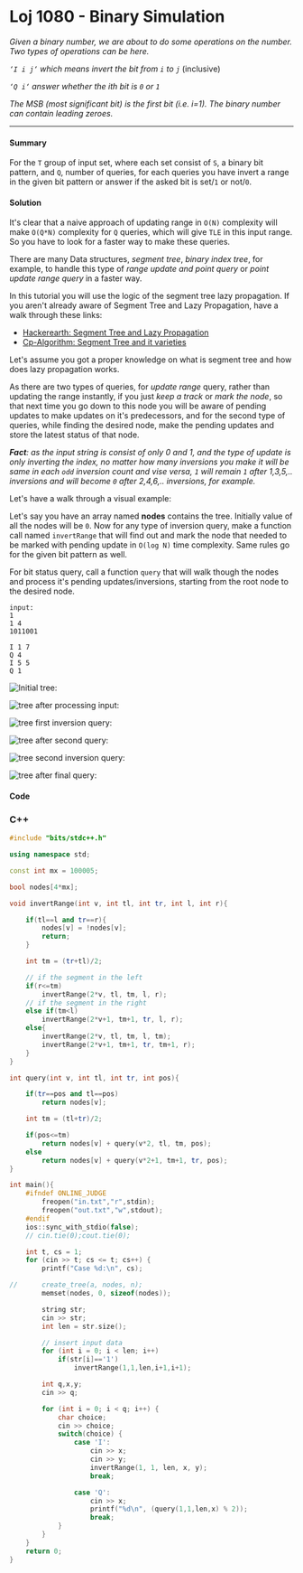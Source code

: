 # Loj 1080 - Binary Simulation

_Given a binary number, we are about to do some operations on the number. Two types of operations can be here._

_`‘I i j‘` which means invert the bit from `i` to `j`_ (inclusive)

_`‘Q i‘` answer whether the ith bit is `0` or `1`_

_The MSB (most significant bit) is the first bit (i.e. i=1). The binary number can contain leading zeroes._

---

#### Summary

For the `T` group of input set, where each set consist of `S`, a binary bit pattern, and `Q`, number of queries, for each queries you have invert a range in the given bit pattern or answer if the asked bit is set/`1` or not/`0`.

#### Solution

It's clear that a naive approach of updating range in `O(N)` complexity will make `O(Q*N)` complexity for `Q` queries, which will give `TLE` in this input range. So you have to look for a faster way to make these queries.

There are many Data structures, _segment tree_, _binary index tree_, for example, to handle this type of _range update and point query_ or _point update range query_ in a faster way.

In this tutorial you will use the logic of the segment tree lazy propagation. If you aren't already aware of Segment Tree and Lazy Propagation, have a walk through these links:

- [Hackerearth: Segment Tree and Lazy Propagation](https://www.hackerearth.com/practice/notes/segment-tree-and-lazy-propagation/)
- [Cp-Algorithm: Segment Tree and it varieties](https://cp-algorithms.com/data_structures/segment_tree.html)

Let's assume you got a proper knowledge on what is segment tree and how does lazy propagation works.

As there are two types of queries, for _update range_ query, rather than updating the range instantly, if you just _keep a track_ or _mark the node_, so that next time you go down to this node you will be aware of pending updates to make updates on it's predecessors, and for the second type of queries, while finding the desired node, make the pending updates and store the latest status of that node.

_**Fact**: as the input string is consist of only 0 and 1, and the type of update is only inverting the index, no matter how many inversions you make it will be same in each `odd` inversion count and vise versa, `1` will remain `1` after 1,3,5,.. inversions and will become `0` after 2,4,6,.. inversions, for example._

Let's have a walk through a visual example:

Let's say you have an array named **nodes** contains the tree.
Initially value of all the nodes will be `0`.
Now for any type of inversion query, make a function call named `invertRange` that will find out and mark the node that needed to be marked with pending update in `O(log N)` time complexity. Same rules go for the given bit pattern as well.

For bit status query, call a function `query` that will walk though the nodes and process it's pending updates/inversions, starting from the root node to the desired node.

```
input:
1
1 4
1011001

I 1 7
Q 4
I 5 5
Q 1
```

![Initial tree:](1080/initial.png)

![tree after processing input:](1080/input.png)

![tree first inversion query:](1080/Q1.png)

![tree after second query:](1080/Q2.png)

![tree second inversion query:](1080/Q3.png)

![tree after final query:](1080/Q4.png)

#### Code

### C++

```cpp
#include "bits/stdc++.h"

using namespace std;

const int mx = 100005;

bool nodes[4*mx];

void invertRange(int v, int tl, int tr, int l, int r){

	if(tl==l and tr==r){
		nodes[v] = !nodes[v];
		return;
	}

	int tm = (tr+tl)/2;

	// if the segment in the left
	if(r<=tm)
		invertRange(2*v, tl, tm, l, r);
	// if the segment in the right
	else if(tm<l)
		invertRange(2*v+1, tm+1, tr, l, r);
	else{
		invertRange(2*v, tl, tm, l, tm);
		invertRange(2*v+1, tm+1, tr, tm+1, r);
	}
}

int query(int v, int tl, int tr, int pos){

	if(tr==pos and tl==pos)
		return nodes[v];

	int tm = (tl+tr)/2;

	if(pos<=tm)
		return nodes[v] + query(v*2, tl, tm, pos);
	else
		return nodes[v] + query(v*2+1, tm+1, tr, pos);
}

int main(){
	#ifndef ONLINE_JUDGE
	    freopen("in.txt","r",stdin);
	    freopen("out.txt","w",stdout);
	#endif
	ios::sync_with_stdio(false);
	// cin.tie(0);cout.tie(0);

	int t, cs = 1;
	for (cin >> t; cs <= t; cs++) {
		printf("Case %d:\n", cs);

//		create_tree(a, nodes, n);
		memset(nodes, 0, sizeof(nodes));

		string str;
		cin >> str;
		int len = str.size();

		// insert input data
		for (int i = 0; i < len; i++)
			if(str[i]=='1')
				invertRange(1,1,len,i+1,i+1);

		int q,x,y;
		cin >> q;

		for (int i = 0; i < q; i++) {
			char choice;
			cin >> choice;
			switch(choice) {
				case 'I':
					cin >> x;
					cin >> y;
					invertRange(1, 1, len, x, y);
					break;

				case 'Q':
					cin >> x;
					printf("%d\n", (query(1,1,len,x) % 2));
					break;
			}
		}
	}
    return 0;
}
```
